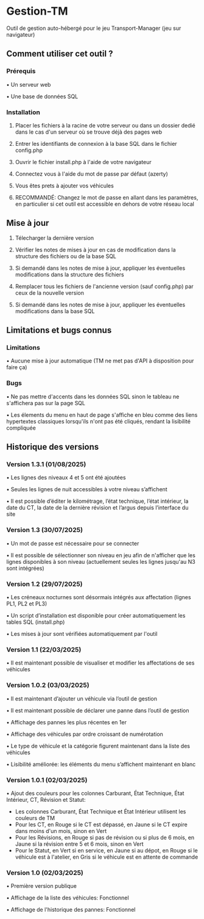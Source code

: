 # Gestion-TM
Outil de gestion auto-hébergé pour le jeu Transport-Manager (jeu sur navigateur)

## Comment utiliser cet outil ?
### Prérequis
• Un serveur web

• Une base de données SQL

### Installation
1. Placer les fichiers à la racine de votre serveur ou dans un dossier dedié dans le cas d'un serveur où se trouve déjà des pages web

2. Entrer les identifiants de connexion à la base SQL dans le fichier config.php
   
3. Ouvrir le fichier install.php à l'aide de votre navigateur

4. Connectez vous à l'aide du mot de passe par défaut (azerty)

5. Vous êtes prets à ajouter vos véhicules

6. RECOMMANDÉ: Changez le mot de passe en allant dans les paramètres, en particulier si cet outil est accessible en dehors de votre réseau local

## Mise à jour

1. Télecharger la dernière version

2. Vérifier les notes de mises à jour en cas de modification dans la structure des fichiers ou de la base SQL

3. Si demandé dans les notes de mise à jour, appliquer les éventuelles modifications dans la structure des fichiers

4. Remplacer tous les fichiers de l'ancienne version (sauf config.php) par ceux de la nouvelle version

5. Si demandé dans les notes de mise à jour, appliquer les éventuelles modifications dans la base SQL


## Limitations et bugs connus
### Limitations
• Aucune mise à jour automatique (TM ne met pas d'API à disposition pour faire ça)

### Bugs
• Ne pas mettre d'accents dans les données SQL sinon le tableau ne s'affichera pas sur la page SQL

• Les élements du menu en haut de page s'affiche en bleu comme des liens hypertextes classiques lorsqu'ils n'ont pas été cliqués, rendant la lisibilité compliquée

## Historique des versions
### Version 1.3.1 (01/08/2025)
• Les lignes des niveaux 4 et 5 ont été ajoutées

• Seules les lignes de nuit accessibles à votre niveau s’affichent

• Il est possible d’éditer le kilométrage, l’état technique, l’état intérieur, la date du CT, la date de la dernière révision et l’argus depuis l’interface du site

### Version 1.3 (30/07/2025)
• Un mot de passe est nécessaire pour se connecter

• Il est possible de sélectionner son niveau en jeu afin de n'afficher que les lignes disponibles à son niveau (actuellement seules les lignes jusqu'au N3 sont intégrées)

### Version 1.2 (29/07/2025)
• Les créneaux nocturnes sont désormais intégrés aux affectation (lignes PL1, PL2 et PL3)

• Un script d’installation est disponible pour créer automatiquement les tables SQL (install.php)

• Les mises à jour sont vérifiées automatiquement par l'outil

### Version 1.1 (22/03/2025)
• Il est maintenant possible de visualiser et modifier les affectations de ses véhicules
### Version 1.0.2 (03/03/2025)
• Il est maintenant d’ajouter un véhicule via l’outil de gestion

• Il est maintenant possible de déclarer une panne dans l’outil de gestion

• Affichage des pannes les plus récentes en 1er

• Affichage des véhicules par ordre croissant de numérotation

• Le type de véhicule et la catégorie figurent maintenant dans la liste des véhicules

• Lisibilité améliorée: les éléments du menu s’affichent maintenant en blanc

### Version 1.0.1 (02/03/2025)
• Ajout des couleurs pour les colonnes Carburant, État Technique, État Intérieur, CT, Révision et Statut:
   - Les colonnes Carburant, État Technique et État Intérieur utilisent les couleurs de TM
   - Pour les CT, en Rouge si le CT est dépassé, en Jaune si le CT expire dans moins d'un mois, sinon en Vert
   - Pour les Révisions, en Rouge si pas de révision ou si plus de 6 mois, en Jaune si la révision entre 5 et 6 mois, sinon en Vert
   - Pour le Statut, en Vert si en service, en Jaune si au dépot, en Rouge si le véhicule est à l'atelier, en Gris si le véhicule est en attente de commande
### Version 1.0 (02/03/2025)
• Première version publique

• Affichage de la liste des véhicules: Fonctionnel

• Affichage de l'historique des pannes: Fonctionnel
